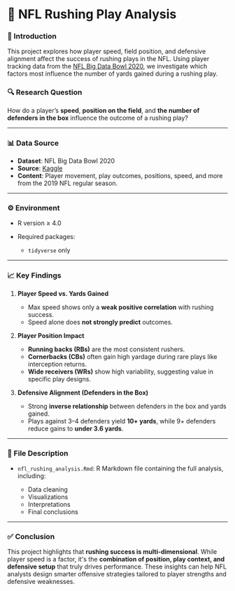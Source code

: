 # 🏈 NFL Rushing Play Analysis

### 📌 Introduction

This project explores how player speed, field position, and defensive alignment affect the success of rushing plays in the NFL. Using player tracking data from the [NFL Big Data Bowl 2020](https://www.kaggle.com/competitions/nfl-big-data-bowl-2020/data), we investigate which factors most influence the number of yards gained during a rushing play.

### 🔍 Research Question

How do a player’s **speed**, **position on the field**, and **the number of defenders in the box** influence the outcome of a rushing play?

---

### 📊 Data Source

* **Dataset**: NFL Big Data Bowl 2020
* **Source**: [Kaggle](https://www.kaggle.com/competitions/nfl-big-data-bowl-2020/data)
* **Content**: Player movement, play outcomes, positions, speed, and more from the 2019 NFL regular season.

---

### ⚙️ Environment

* R version ≥ 4.0
* Required packages:

  * `tidyverse` only

---

### 📈 Key Findings

1. **Player Speed vs. Yards Gained**

   * Max speed shows only a **weak positive correlation** with rushing success.
   * Speed alone does **not strongly predict** outcomes.

2. **Player Position Impact**

   * **Running backs (RBs)** are the most consistent rushers.
   * **Cornerbacks (CBs)** often gain high yardage during rare plays like interception returns.
   * **Wide receivers (WRs)** show high variability, suggesting value in specific play designs.

3. **Defensive Alignment (Defenders in the Box)**

   * Strong **inverse relationship** between defenders in the box and yards gained.
   * Plays against 3–4 defenders yield **10+ yards**, while 9+ defenders reduce gains to **under 3.6 yards**.

---

### 📂 File Description

* `nfl_rushing_analysis.Rmd`: R Markdown file containing the full analysis, including:

  * Data cleaning
  * Visualizations
  * Interpretations
  * Final conclusions

---

### ✅ Conclusion

This project highlights that **rushing success is multi-dimensional**. While player speed is a factor, it's the **combination of position, play context, and defensive setup** that truly drives performance. These insights can help NFL analysts design smarter offensive strategies tailored to player strengths and defensive weaknesses.

